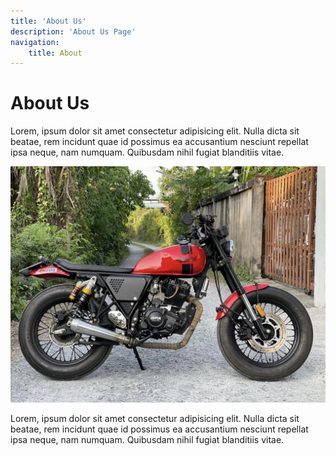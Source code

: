 ```yaml
---
title: 'About Us'
description: 'About Us Page'
navigation:
    title: About
---
```



# About Us
Lorem, ipsum dolor sit amet consectetur adipisicing elit. Nulla dicta sit beatae, rem incidunt quae id possimus ea accusantium nesciunt repellat ipsa neque, nam numquam. Quibusdam nihil fugiat blanditiis vitae.

![Image1](images/image1.jpg)

Lorem, ipsum dolor sit amet consectetur adipisicing elit. Nulla dicta sit beatae, rem incidunt quae id possimus ea accusantium nesciunt repellat ipsa neque, nam numquam. Quibusdam nihil fugiat blanditiis vitae.